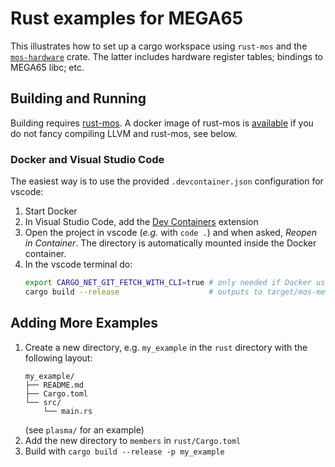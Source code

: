 # Rust examples for MEGA65

This illustrates how to set up a cargo workspace using `rust-mos` and the
[`mos-hardware`](https://github.com/mlund/mos-hardware) crate.
The latter includes hardware register tables; bindings to MEGA65 libc; etc.

## Building and Running

Building requires [rust-mos](https://github.com/mrk-its/rust-mos).
A docker image of rust-mos is [available](https://hub.docker.com/r/mrkits/rust-mos) if you
do not fancy compiling LLVM and rust-mos, see below.

### Docker and Visual Studio Code

The easiest way is to use the provided `.devcontainer.json` configuration for vscode:

1. Start Docker
2. In Visual Studio Code, add the 
   [Dev Containers](vscode:extension/ms-vscode-remote.remote-containers) extension
3. Open the project in vscode (_e.g._ with `code .`) and when asked, _Reopen in Container_.
   The directory is automatically mounted inside the Docker container.
4. In the vscode terminal do:
   ~~~ bash
   export CARGO_NET_GIT_FETCH_WITH_CLI=true # only needed if Docker uses qemu
   cargo build --release                    # outputs to target/mos-mega65-none/release
   ~~~

## Adding More Examples

1. Create a new directory, e.g. `my_example` in the `rust` directory with the following layout:
   ~~~
   my_example/
   ├── README.md
   ├── Cargo.toml
   └── src/
       └── main.rs
   ~~~
   (see `plasma/` for an example)
2. Add the new directory to `members` in `rust/Cargo.toml`
3. Build with `cargo build --release -p my_example`

